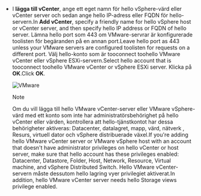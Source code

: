 * <span data-ttu-id="5a200-101">I **lägga till vCenter**, ange ett eget namn för hello vSphere-värd eller vCenter server och sedan ange hello IP-adress eller FQDN för hello-servern.</span><span class="sxs-lookup"><span data-stu-id="5a200-101">In **Add vCenter**, specify a friendly name for hello vSphere host or vCenter server, and then specify hello IP address or FQDN of hello server.</span></span> <span data-ttu-id="5a200-102">Lämna hello port som 443 om VMware-servrar är konfigurerade toolisten för begäranden på en annan port.</span><span class="sxs-lookup"><span data-stu-id="5a200-102">Leave hello port as 443 unless your VMware servers are configured toolisten for requests on a different port.</span></span> <span data-ttu-id="5a200-103">Välj hello-konto som är tooconnect toohello VMware vCenter eller vSphere ESXi-servern.</span><span class="sxs-lookup"><span data-stu-id="5a200-103">Select hello account that is tooconnect toohello VMware vCenter or vSphere ESXi server.</span></span> <span data-ttu-id="5a200-104">Klicka på **OK**.</span><span class="sxs-lookup"><span data-stu-id="5a200-104">Click **OK**.</span></span>

    ![VMware](./media/site-recovery-add-vcenter/vmware-server.png)

   > [!NOTE]
   > <span data-ttu-id="5a200-106">Om du vill lägga till hello VMware vCenter-server eller VMware vSphere-värd med ett konto som inte har administratörsbehörighet på hello vCenter eller värden, kontrollera att hello-tjänstkontot har dessa behörigheter aktiveras: Datacenter, datalagret, mapp, värd, nätverk , Resurs, virtuell dator och vSphere distribuerade växel.</span><span class="sxs-lookup"><span data-stu-id="5a200-106">If you're adding hello VMware vCenter server or VMware vSphere host with an account that doesn't have administrator privileges on hello vCenter or host server, make sure that hello account has these privileges enabled: Datacenter, Datastore, Folder, Host, Network, Resource, Virtual machine, and vSphere Distributed Switch.</span></span> <span data-ttu-id="5a200-107">Hello VMware vCenter-servern måste dessutom hello lagring vyer privilegiet aktiverat.</span><span class="sxs-lookup"><span data-stu-id="5a200-107">In addition, hello VMware vCenter server needs hello Storage views privilege enabled.</span></span>
